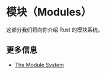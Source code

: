 # 模块（Modules）

这部分我们将向你介绍 Rust 的模块系统。

## 更多信息

- [The Module System](https://doc.rust-lang.org/book/ch07-00-managing-growing-projects-with-packages-crates-and-modules.html)
